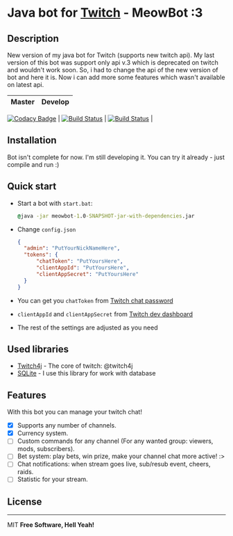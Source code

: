 # Java bot for [Twitch](https://twitch.tv) - MeowBot :3
## Description
  New version of my java bot for Twitch (supports new twitch api). 
  My last version of this bot was support only api v.3 which is deprecated on twitch and wouldn't work soon.
  So, i had to change the api of the new version of bot and here it is.
  Now i can add more some features which wasn't available on latest api.
  
|Master|Develop|
|---|---|
[![Codacy Badge](https://api.codacy.com/project/badge/Grade/f93615088a78419b914eab889eeddd7e)](https://app.codacy.com/app/Riverxik/MeowBot3?utm_source=github.com&utm_medium=referral&utm_content=Riverxik/MeowBot3&utm_campaign=Badge_Grade_Dashboard)
| [![Build Status](https://travis-ci.org/Riverxik/MeowBot3.svg?branch=master)](https://travis-ci.org/Riverxik/MeowBot3)  | [![Build Status](https://travis-ci.org/Riverxik/MeowBot3.svg?branch=develop)](https://travis-ci.org/Riverxik/MeowBot3) |

## Installation
  Bot isn't complete for now. I'm still developing it.
  You can try it already - just compile and run :)

## Quick start
- Start a bot with `start.bat`:

  ```cmd
  @java -jar meowbot-1.0-SNAPSHOT-jar-with-dependencies.jar
  ```
- Change `config.json`

  ```json
  { 
    "admin": "PutYourNickNameHere",
    "tokens": {
        "chatToken": "PutYoursHere",
        "clientAppId": "PutYoursHere",
        "clientAppSecret": "PutYoursHere"
    }
  }
  ```
- You can get you `chatToken` from [Twitch chat password](https://twitchapps.com/tmi/)
- `clientAppId` and `clientAppSecret` from [Twitch dev dashboard](https://dev.twitch.tv/)
- The rest of the settings are adjusted as you need
 
## Used libraries
  - [Twitch4j](https://github.com/twitch4j/twitch4j) - The core of twitch: @twitch4j
  - [SQLite](https://www.sqlite.org/index.html) - I use this library for work with database

## Features
  With this bot you can manage your twitch chat!
  - [x] Supports any number of channels.
  - [x] Currency system.
  - [ ] Custom commands for any channel (For any wanted group: viewers, mods, subscribers).
  - [ ] Bet system: play bets, win prize, make your channel chat more active! :>
  - [ ] Chat notifications: when stream goes live, sub/resub event, cheers, raids.
  - [ ] Statistic for your stream.
## License
----
MIT
**Free Software, Hell Yeah!**
